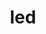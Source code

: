 ---
category: 3-letters
denotation: null
name: led
reference_link: https://www.etymonline.com/word/led
root_language: null
root_name: null
title: led
type: free
word_sums:
- respelling: led
  sum: 'Led + '
---
